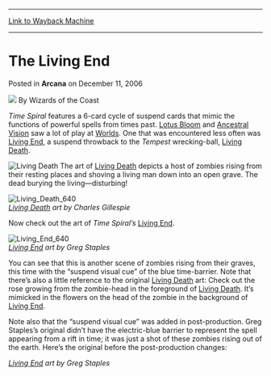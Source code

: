 
---
[Link to Wayback Machine](https://web.archive.org/web/20210429223113/https://magic.wizards.com/en/articles/archive/arcana/living-end-2006-12-11)

[_metadata_:author]:- "Wizards of the Coast"
[_metadata_:description]:- "Time Spiral features a 6-card cycle of suspend cards that mimic the functions of powerful spells from times past. Lotus Bloom and Ancestral Vision saw a lot of play at Worlds. One that was encountered less often was Living End, a suspend throwback to the Tempest wrecking-ball, Living Death. The art of Living Death depicts a host of zombies rising from their resting places and"
[_metadata_:generator]:- "Drupal 7 (http://drupal.org)"
[_metadata_:node]:- "705836"
[_metadata_:publish_date]:- "2006-12-11"
[_metadata_:source]:- "div-main-content"
[_metadata_:title]:- "The Living End"
[_metadata_:wayback_capture_timestamp]:- "2021-04-29 22:31:13"
[_metadata_:wayback_raw_url]:- "https://web.archive.org/web/20210429223113id_/https://magic.wizards.com/en/articles/archive/arcana/living-end-2006-12-11"
[_metadata_:wayback_url]:- "https://magic.wizards.com/en/articles/archive/arcana/living-end-2006-12-11"
---


The Living End
==============



 Posted in **Arcana**
 on December 11, 2006 






![](https://media.magic.wizards.com/styles/auth_small/public/images/person/wizards_author.jpg)
By Wizards of the Coast











*Time Spiral* features a 6-card cycle of suspend cards that mimic the functions of powerful spells from times past. [Lotus Bloom](http://gatherer.wizards.com/Pages/Card/Details.aspx?name=Lotus+Bloom) and [Ancestral Vision](http://gatherer.wizards.com/Pages/Card/Details.aspx?name=Ancestral+Vision) saw a lot of play at [Worlds](/en/events/coverage/mihara-dutch-crowned-world-champions). One that was encountered less often was [Living End](http://gatherer.wizards.com/Pages/Card/Details.aspx?name=Living+End), a suspend throwback to the *Tempest* wrecking-ball, [Living Death](http://gatherer.wizards.com/Pages/Card/Details.aspx?name=Living+Death).


![Living Death](http://gatherer.wizards.com/Handlers/Image.ashx?type=card&name=Living+Death)
The art of [Living Death](http://gatherer.wizards.com/Pages/Card/Details.aspx?name=Living+Death) depicts a host of zombies rising from their resting places and shoving a living man down into an open grave. The dead burying the living—disturbing!



![Living_Death_640](https://media.magic.wizards.com/image_legacy_migration/magic/images/cardart/TE/Living_Death_640.jpg)  
*[Living Death](http://gatherer.wizards.com/Pages/Card/Details.aspx?name=Living+Death) art by Charles Gillespie*

Now check out the art of *Time Spiral’s* [Living End](http://gatherer.wizards.com/Pages/Card/Details.aspx?name=Living+End).



![Living_End_640](https://media.magic.wizards.com/image_legacy_migration/magic/images/cardart/TSP/Living_End_640.jpg)  
*[Living End](http://gatherer.wizards.com/Pages/Card/Details.aspx?name=Living+End) art by Greg Staples*

You can see that this is another scene of zombies rising from their graves, this time with the “suspend visual cue” of the blue time-barrier. Note that there’s also a little reference to the original [Living Death](http://gatherer.wizards.com/Pages/Card/Details.aspx?name=Living+Death) art: Check out the rose growing from the zombie-head in the foreground of [Living Death](http://gatherer.wizards.com/Pages/Card/Details.aspx?name=Living+Death). It’s mimicked in the flowers on the head of the zombie in the background of [Living End](http://gatherer.wizards.com/Pages/Card/Details.aspx?name=Living+End).


Note also that the “suspend visual cue” was added in post-production. Greg Staples’s original didn’t have the electric-blue barrier to represent the spell appearing from a rift in time; it was just a shot of these zombies rising out of the earth. Here’s the original before the post-production changes:



  
*[Living End](http://gatherer.wizards.com/Pages/Card/Details.aspx?name=Living+End) art by Greg Staples*






